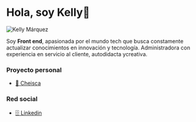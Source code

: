 # Hola, soy Kelly👋

![Kelly Márquez]()

Soy **Front end**, apasionada por el mundo tech que busca constamente actualizar conocimientos en innovación y tecnología. Administradora con experiencia en servicio al cliente, autodidacta ycreativa.

### Proyecto personal
- [🍻 Cheisca](http://www.cheisca.com/)

### Red social
- [🗄️ Linkedin](https://www.linkedin.com/in/kelly-marquez-farfan-/)
